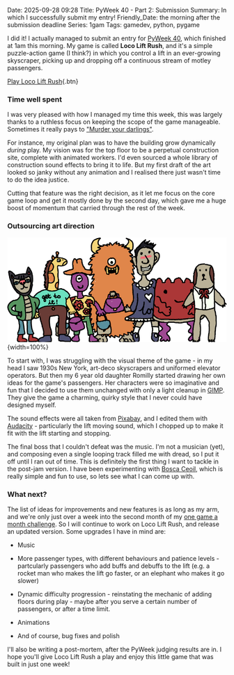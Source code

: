 Date: 2025-09-28 09:28
Title: PyWeek 40 - Part 2: Submission
Summary: In which I successfully submit my entry!
Friendly_Date: the morning after the submission deadline
Series: 1gam
Tags: gamedev, python, pygame

I did it! I actually managed to submit an entry for [PyWeek
40](https://pyweek.org/40), which finished at 1am this morning. My game is
called **Loco Lift Rush**, and it's a simple puzzle-action game (I think?) in
which you control a lift in an ever-growing skyscraper, picking up and dropping off
a continuous stream of motley passengers.

[Play Loco Lift Rush](http://andydriver.net/pw40/){.btn}

### Time well spent

I was very pleased with how I managed my time this week, this was largely thanks
to a ruthless focus on keeping the scope of the game manageable. Sometimes
it really pays to ["Murder your darlings"][1].

For instance, my original plan was to have the building grow dynamically
_during_ play. My vision was for the top floor to be a perpetual construction
site, complete with animated workers. I'd even sourced a whole library of
construction sound effects to bring it to life. But my first draft of the art
looked so janky without any animation and I realised there just wasn't time to
do the idea justice.

Cutting that feature was the right decision, as it let me focus on the core game
loop and get it mostly done by the second day, which gave me a huge boost of
momentum that carried through the rest of the week.

### Outsourcing art direction

![Loco Lift Rush](https://github.com/andyhd/pw40/blob/main/screenshots/passengers.png?raw=true){width=100%}

To start with, I was struggling with the visual theme of the game - in my head I
saw 1930s New York, art-deco skyscrapers and uniformed elevator operators. But
then my 6 year old daughter Romilly started drawing her own ideas for the game's
passengers.  Her characters were so imaginative and fun that I decided to use
them unchanged with only a light cleanup in [GIMP](https://www.gimp.org/). They
give the game a charming, quirky style that I never could have designed myself.

The sound effects were all taken from
[Pixabay](https://pixabay.com/sound-effects/), and I edited them with
[Audacity](https://www.audacityteam.org/) - particularly the lift moving sound,
which I chopped up to make it fit with the lift starting and stopping.

The final boss that I couldn't defeat was the music. I'm not a musician (yet),
and composing even a single looping track filled me with dread, so I put it off
until I ran out of time. This is definitely the first thing I want to tackle in
the post-jam version. I have been experimenting with [Bosca
Ceoil](https://boscaceoil.net/), which is really simple and fun to use, so lets
see what I can come up with.

### What next?

The list of ideas for improvements and new features is as long as my arm, and
we're only just over a week into the second month of my [one game a month
challenge](/1gam). So I will continue to work on Loco Lift Rush, and
release an updated version. Some upgrades I have in mind are:

- Music

- More passenger types, with different behaviours and patience levels -
  partcularly passengers who add buffs and debuffs to the lift (e.g. a rocket
  man who makes the lift go faster, or an elephant who makes it go slower)

- Dynamic difficulty progression - reinstating the mechanic of adding floors
  during play - maybe after you serve a certain number of passengers, or after a
  time limit.

- Animations

- And of course, bug fixes and polish

I'll also be writing a post-mortem, after the PyWeek judging results are in. I
hope you'll give Loco Lift Rush a play and enjoy this little game that was built
in just one week!

[1]: https://www.bartleby.com/lit-hub/on-the-art-of-writing/wednesday-january-28-1914/#:~:text=Murder%20your%20darlings.%E2%80%99
